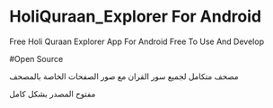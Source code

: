 # HoliQuraan_Explorer For Android
Free Holi Quraan Explorer App For Android
Free To Use And Develop

#Open Source

مصحف متكامل لجميع سور القران مع صور الصفحات الخاصة بالمصحف

مفتوح المصدر بشكل كامل


